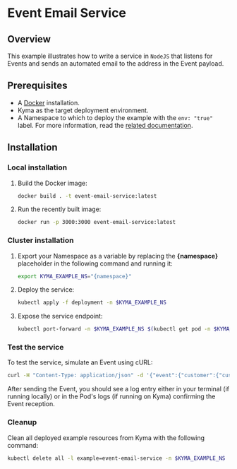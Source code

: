 # Event Email Service

## Overview

This example illustrates how to write a service in `NodeJS` that listens for Events and sends an automated email to the address in the Event payload.

## Prerequisites

- A [Docker](https://docs.docker.com/install) installation.
- Kyma as the target deployment environment.
- A Namespace to which to deploy the example with the `env: "true"` label. For more information, read the [related documentation](https://github.com/kyma-project/kyma/blob/master/docs/kyma/docs/011-details-namespaces.md).

## Installation

### Local installation

1. Build the Docker image:
    ```bash
    docker build . -t event-email-service:latest
    ```

2. Run the recently built image:
    ```bash
    docker run -p 3000:3000 event-email-service:latest
    ```

### Cluster installation

1. Export your Namespace as a variable by replacing the **{namespace}** placeholder in the following command and running it:
    ```bash
    export KYMA_EXAMPLE_NS="{namespace}"
    ```

2. Deploy the service:
    ```bash
    kubectl apply -f deployment -n $KYMA_EXAMPLE_NS
    ```

3. Expose the service endpoint:
    ```bash
    kubectl port-forward -n $KYMA_EXAMPLE_NS $(kubectl get pod -n $KYMA_EXAMPLE_NS -l example=event-email-service | grep event-email-service | awk '{print $1}') 3000
    ```

### Test the service

To test the service, simulate an Event using cURL:

```bash
curl -H "Content-Type: application/json" -d '{"event":{"customer":{"customerID": "1234", "uid": "rick.sanchez@mail.com"}}}' http://localhost:3000/v1/events/register
```

After sending the Event, you should see a log entry either in your terminal (if running locally) or in the Pod's logs (if running on Kyma) confirming the Event reception.

### Cleanup

Clean all deployed example resources from Kyma with the following command:

```bash
kubectl delete all -l example=event-email-service -n $KYMA_EXAMPLE_NS
```
